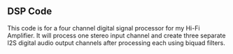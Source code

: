 ## DSP Code

This code is for a four channel digital signal processor for my Hi-Fi Amplifier.  It will process one stereo input channel and create three 
separate I2S digital audio output channels after processing each using biquad filters.
